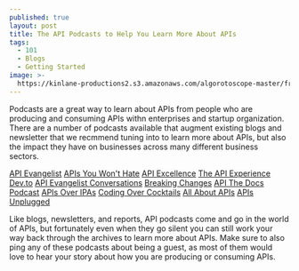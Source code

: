 ```yaml
---
published: true
layout: post
title: The API Podcasts to Help You Learn More About APIs
tags:
  - 101
  - Blogs
  - Getting Started  
image: >-
  https://kinlane-productions2.s3.amazonaws.com/algorotoscope-master/francis-williams-nyc-public-library.jpeg
---
```

Podcasts are a great way to learn about APIs from people who are producing and consuming APIs withn enterprises and startup organization. There are a number of podcasts available that augment existing blogs and newsletter that we recmmend tuning into to learn more about APIs, but also the impact they have on businesses across many different business sectors.

[API Evangelist](https://apievangelist.com/)
[APIs You Won't Hate](https://apisyouwonthate.com/)
[API Excellence](https://www.youtube.com/@zuplo)
[The API Experience](https://podcasts.apple.com/us/podcast/the-api-experience-podcast/id1698168565)
[Dev.to](https://dev.to/t/api)
[API Evangelist Conversations](https://www.postman.com/events/breaking-changes/)
[Breaking Changes](https://conversations.apievangelist.com/sessions/)
[API The Docs Podcast](https://anchor.fm/api-the-docs-podcast)
[APIs Over IPAs](https://www.moesif.com/blog/podcasts/)
[Coding Over Cocktails](https://www.torocloud.com/podcast)
[All About APIs](https://tyk.io/all-about-apis-podcast/ed)
[APIs Unplugged](https://blogs.mulesoft.com/web-series/apis-unplugged/)

Like blogs, newsletters, and reports, API podcasts come and go in the world of APIs, but fortunately even when they go silent you can still work your way back through the archives to learn more about APIs. Make sure to also ping any of these podcasts about being a guest, as most of them would love to hear your story about how you are producing or consuming APIs.